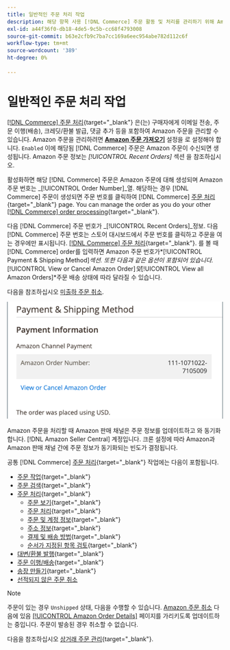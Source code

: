 ```yaml
---
title: 일반적인 주문 처리 작업
description: 해당 항목 사용 [!DNL Commerce] 주문 활동 및 처리를 관리하기 위해 Amazon 주문에 대해 생성된 주문 [!UICONTROL Commerce] 관리자.
exl-id: a44f36f0-db18-4de5-9c5b-cc68f4793008
source-git-commit: b63e2cfb9c7ba7cc169a6eec954abe782d112c6f
workflow-type: tm+mt
source-wordcount: '389'
ht-degree: 0%

---
```


# 일반적인 주문 처리 작업

[[!DNL Commerce] 주문 처리](https://docs.magento.com/user-guide/sales/order-processing.html){target="_blank"} 은(는) 구매자에게 이메일 전송, 주문 이행(배송), 크레딧/환불 발급, 댓글 추가 등을 포함하여 Amazon 주문을 관리할 수 있습니다. Amazon 주문을 관리하려면 [**Amazon 주문 가져오기**](./order-settings.md) 설정을 로 설정해야 합니다. `Enabled` 이에 해당됨 [!DNL Commerce] 주문은 Amazon 주문이 수신되면 생성됩니다. Amazon 주문 정보는 *[!UICONTROL Recent Orders]* 섹션 을 참조하십시오.

활성화하면 해당 [!DNL Commerce] 주문은 Amazon 주문에 대해 생성되며 Amazon 주문 번호는 _[!UICONTROL Order Number]_열. 해당하는 경우 [!DNL Commerce] 주문이 생성되면 주문 번호를 클릭하여 [!DNL Commerce] [주문 처리](https://docs.magento.com/user-guide/sales/order-processing.html){target="_blank"} page. You can manage the order as you do your other [[!DNL Commerce] order processing](https://docs.magento.com/user-guide/sales/order-processing.html){target="_blank"}.

다음 [!DNL Commerce] 주문 번호가 _[!UICONTROL Recent Orders]_정보. 다음 [!DNL Commerce] 주문 번호는 스토어 대시보드에서 주문 번호를 클릭하고 주문을 여는 경우에만 표시됩니다. [[!DNL Commerce] 주문 처리](https://docs.magento.com/user-guide/sales/order-processing.html){target="_blank"}. 를 볼 때 [!DNL Commerce] order를 입력하면 Amazon 주문 번호가&#x200B;*[!UICONTROL Payment & Shipping Method]*섹션. 또한 다음과 같은 옵션이 포함되어 있습니다.*[!UICONTROL View or Cancel Amazon Order]*및&#x200B;*[!UICONTROL View all Amazon Orders]*주문 배송 상태에 따라 달라질 수 있습니다.

다음을 참조하십시오 [미출하 주문 취소](./cancel-unshipped-order.md).

![상거래 주문의 Amazon 주문 정보](assets/amazon-order-number-payment-info.png)

Amazon 주문을 처리할 때 Amazon 판매 채널은 주문 정보를 업데이트하고 와 동기화합니다. [!DNL Amazon Seller Central] 계정입니다. 크론 설정에 따라 Amazon과 Amazon 판매 채널 간에 주문 정보가 동기화되는 빈도가 결정됩니다.

공통 [!DNL Commerce] [주문 처리](https://docs.magento.com/user-guide/sales/order-processing.html){target="_blank"} 작업에는 다음이 포함됩니다.

- [주문 작업](https://docs.magento.com/user-guide/sales/order-actions.html){target="_blank"}
- [주문 검색](https://docs.magento.com/user-guide/sales/orders-search.html){target="_blank"}
- [주문 처리](https://docs.magento.com/user-guide/sales/order-processing.html){target="_blank"}
   - [주문 보기](https://docs.magento.com/user-guide/sales/order-processing.html#view-an-order){target="_blank"}
   - [주문 처리](https://docs.magento.com/user-guide/sales/order-processing.html#process-an-order){target="_blank"}
   - [주문 및 계정 정보](https://docs.magento.com/user-guide/sales/order-processing.html#order-and-account-information){target="_blank"}
   - [주소 정보](https://docs.magento.com/user-guide/sales/order-processing.html#address-information){target="_blank"}
   - [결제 및 배송 방법](https://docs.magento.com/user-guide/sales/order-processing.html#payment--shipping-method){target="_blank"}
   - [순서가 지정된 항목 검토](https://docs.magento.com/user-guide/sales/order-processing.html#review-items-ordered){target="_blank"}
- [대변/환불 발행](https://docs.magento.com/user-guide/sales/credit-memo-create.html){target="_blank"}
- [주문 이행/배송](https://docs.magento.com/user-guide/sales/shipments-create.html){target="_blank"}
- [송장 만들기](https://docs.magento.com/user-guide/sales/invoice-create.html){target="_blank"}
- [선적되지 않은 주문 취소](./cancel-unshipped-order.md)

>[!NOTE]
>
>주문이 있는 경우 `Unshipped` 상태, 다음을 수행할 수 있습니다. [Amazon 주문 취소](./cancel-unshipped-order.md) 다음에 있음 [[!UICONTROL Amazon Order Details]](./amazon-order-details.md) 페이지를 가리키도록 업데이트하는 중입니다. 주문이 발송된 경우 취소할 수 없습니다.

다음을 참조하십시오 [상거래 주문 관리](https://docs.magento.com/user-guide/sales/order-management.html){target="_blank"}.
